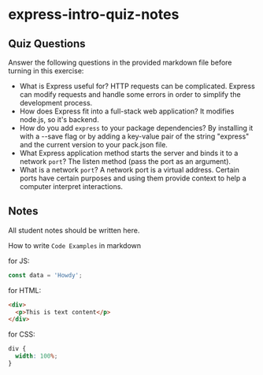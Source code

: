 # express-intro-quiz-notes

## Quiz Questions

Answer the following questions in the provided markdown file before turning in this exercise:

- What is Express useful for?
  HTTP requests can be complicated. Express can modify requests and handle some errors in order to simplify the development process.
- How does Express fit into a full-stack web application?
  It modifies node.js, so it's backend.
- How do you add `express` to your package dependencies?
  By installing it with a --save flag or by adding a key-value pair of the string "express" and the current version to your pack.json file.
- What Express application method starts the server and binds it to a network `port`?
  The listen method (pass the port as an argument).
- What is a network `port`?
  A network port is a virtual address. Certain ports have certain purposes and using them provide context to help a computer interpret interactions.

## Notes

All student notes should be written here.

How to write `Code Examples` in markdown

for JS:

```javascript
const data = 'Howdy';
```

for HTML:

```html
<div>
  <p>This is text content</p>
</div>
```

for CSS:

```css
div {
  width: 100%;
}
```

